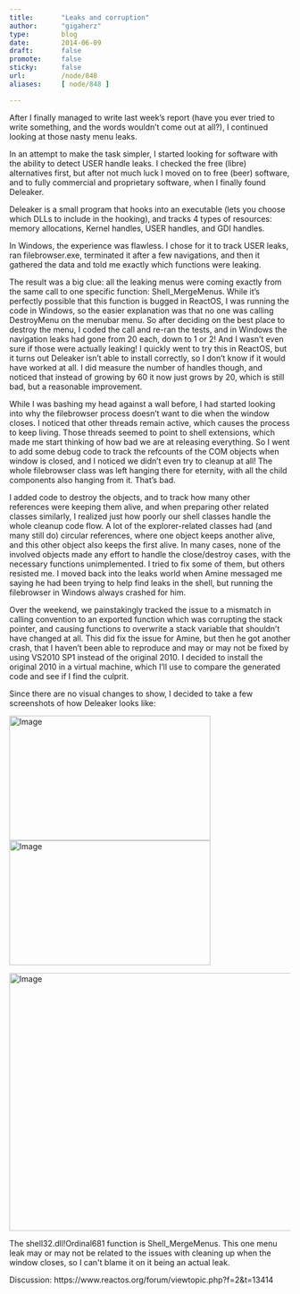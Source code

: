 ```yaml
---
title:       "Leaks and corruption"
author:      "gigaherz"
type:        blog
date:        2014-06-09
draft:       false
promote:     false
sticky:      false
url:         /node/848
aliases:     [ node/848 ]

---
```


<p>After I finally managed to write last week’s report (have you ever tried to write something, and the words wouldn’t come out at all?), I continued looking at those nasty menu leaks.</p><p>In an attempt to make the task simpler, I started looking for software with the ability to detect USER handle leaks. I checked the free (libre) alternatives first, but after not much luck I moved on to free (beer) software, and to fully commercial and proprietary software, when I finally found Deleaker.</p><p>Deleaker is a small program that hooks into an executable (lets you choose which DLLs to include in the hooking), and tracks 4 types of resources: memory allocations, Kernel handles, USER handles, and GDI handles.</p><p>In Windows, the experience was flawless. I chose for it to track USER leaks, ran filebrowser.exe, terminated it after a few navigations, and then it gathered the data and told me exactly which functions were leaking.</p><p>The result was a big clue: all the leaking menus were coming exactly from the same call to one specific function: Shell_MergeMenus. While it’s perfectly possible that this function is bugged in ReactOS, I was running the code in Windows, so the easier explanation was that no one was calling DestroyMenu on the menubar menu. So after deciding on the best place to destroy the menu, I coded the call and re-ran the tests, and in Windows the navigation leaks had gone from 20 each, down to 1 or 2! And I wasn’t even sure if those were actually leaking! I quickly went to try this in ReactOS, but it turns out Deleaker isn’t able to install correctly, so I don’t know if it would have worked at all. I did measure the number of handles though, and noticed that instead of growing by 60 it now just grows by 20, which is still bad, but a reasonable improvement.</p><p>While I was bashing my head against a wall before, I had started looking into why the filebrowser process doesn’t want to die when the window closes. I noticed that other threads remain active, which causes the process to keep living. Those threads seemed to point to shell extensions, which made me start thinking of how bad we are at releasing everything. So I went to add some debug code to track the refcounts of the COM objects when window is closed, and I noticed we didn’t even try to cleanup at all! The whole filebrowser class was left hanging there for eternity, with all the child components also hanging from it. That’s bad.</p><p>I added code to destroy the objects, and to track how many other references were keeping them alive, and when preparing other related classes similarly, I realized just how poorly our shell classes handle the whole cleanup code flow. A lot of the explorer-related classes had (and many still do) circular references, where one object keeps another alive, and this other object also keeps the first alive. In many cases, none of the involved objects made any effort to handle the close/destroy cases, with the necessary functions unimplemented. I tried to fix some of them, but others resisted me. I moved back into the leaks world when Amine messaged me saying he had been trying to help find leaks in the shell, but running the filebrowser in Windows always crashed for him.</p><p>Over the weekend, we painstakingly tracked the issue to a mismatch in calling convention to an exported function which was corrupting the stack pointer, and causing functions to overwrite a stack variable that shouldn’t have changed at all. This did fix the issue for Amine, but then he got another crash, that I haven’t been able to reproduce and may or may not be fixed by using VS2010 SP1 instead of the original 2010. I decided to install the original 2010 in a virtual machine, which I’ll use to compare the generated code and see if I find the culprit.</p><p>Since there are no visual changes to show, I decided to take a few screenshots of how Deleaker looks like:</p><p><img alt="Image" class="imgp_img" src="/sites/default/files/imagepicker/2924/deleaker-1.png" height="223" width="360"> <img alt="Image" class="imgp_img" src="/sites/default/files/imagepicker/2924/deleaker-2.png" height="223" width="360"></p><p><img alt="Image" class="imgp_img" src="/sites/default/files/imagepicker/2924/deleaker-3.png" height="461" width="672"></p><p>The shell32.dll!Ordinal681 function is Shell_MergeMenus. This one menu leak may or may not be related to the issues with cleaning up when the window closes, so I can't blame it on it being an actual leak.</p><p>Discussion: https://www.reactos.org/forum/viewtopic.php?f=2&amp;t=13414</p>
